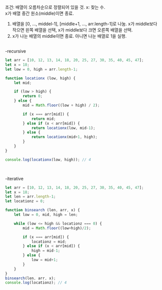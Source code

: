 조건: 배열이 오름차순으로 정렬되어 있을 것.
x: 찾는 수.
<br />
x가 배열 중간 원소(middle)이면 종료.
<br />
1. 배열을 [0, ..., middel-1], [middle+1, ..., arr.length-1]로 나눔.
   x가 middle보다 작으면 왼쪽 배열을 선택, x가 middle보다 크면 오른쪽 배열을 선택.
2. x가 나눈 배열의 middle이면 종료. 아니면 나눈 배열로 1을 실행.
<br />
-recursive

```javascript
let arr = [10, 12, 13, 14, 18, 20, 25, 27, 30, 35, 40, 45, 47];
let x = 18;
let low = 0, high = arr.length-1;

function locationx (low, high) {
    let mid;

    if (low > high) {
        return 0;
    } else {
        mid = Math.floor((low + high) / 2);

        if (x === arr[mid]) {
            return mid;
        } else if (x < arr[mid]) {
            return locationx(low, mid-1);
        } else {
            return locationx(mid+1, high);
        }
    }
}

console.log(locationx(low, high)); // 4
```
<br />

-iterative

```javascript
let arr = [10, 12, 13, 14, 18, 20, 25, 27, 30, 35, 40, 45, 47];
let x = 18;
let len = arr.length-1;
let locationz = 0;

function binsearch (len, arr, x) {
    let low = 0, mid, high = len;

    while (low <= high && locationz === 0) {
        mid = Math.floor((low+high)/2);

        if (x === arr[mid]) {
            locationz = mid;
        } else if (x < arr[mid]) {
            high = mid-1;
        } else {
            low = mid+1;
        }
    }
}
binsearch(len, arr, x);
console.log(locationz); // 4
```